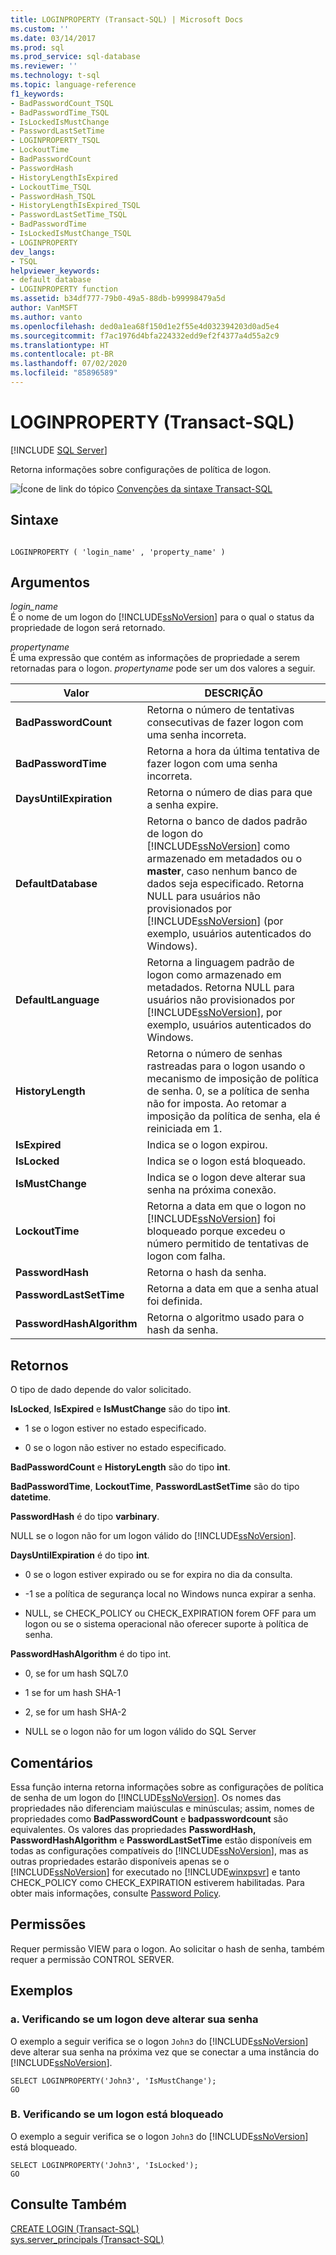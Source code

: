 ```yaml
---
title: LOGINPROPERTY (Transact-SQL) | Microsoft Docs
ms.custom: ''
ms.date: 03/14/2017
ms.prod: sql
ms.prod_service: sql-database
ms.reviewer: ''
ms.technology: t-sql
ms.topic: language-reference
f1_keywords:
- BadPasswordCount_TSQL
- BadPasswordTime_TSQL
- IsLockedIsMustChange
- PasswordLastSetTime
- LOGINPROPERTY_TSQL
- LockoutTime
- BadPasswordCount
- PasswordHash
- HistoryLengthIsExpired
- LockoutTime_TSQL
- PasswordHash_TSQL
- HistoryLengthIsExpired_TSQL
- PasswordLastSetTime_TSQL
- BadPasswordTime
- IsLockedIsMustChange_TSQL
- LOGINPROPERTY
dev_langs:
- TSQL
helpviewer_keywords:
- default database
- LOGINPROPERTY function
ms.assetid: b34df777-79b0-49a5-88db-b99998479a5d
author: VanMSFT
ms.author: vanto
ms.openlocfilehash: ded0a1ea68f150d1e2f55e4d032394203d0ad5e4
ms.sourcegitcommit: f7ac1976d4bfa224332edd9ef2f4377a4d55a2c9
ms.translationtype: HT
ms.contentlocale: pt-BR
ms.lasthandoff: 07/02/2020
ms.locfileid: "85896589"
---
```

# <a name="loginproperty-transact-sql"></a>LOGINPROPERTY (Transact-SQL)
[!INCLUDE [SQL Server](../../includes/applies-to-version/sqlserver.md)]

  Retorna informações sobre configurações de política de logon.  
  
 ![Ícone de link do tópico](../../database-engine/configure-windows/media/topic-link.gif "Ícone de link do tópico") [Convenções da sintaxe Transact-SQL](../../t-sql/language-elements/transact-sql-syntax-conventions-transact-sql.md)  
  
## <a name="syntax"></a>Sintaxe  
  
```  
  
LOGINPROPERTY ( 'login_name' , 'property_name' )  
```  
  
## <a name="arguments"></a>Argumentos  
 *login_name*  
 É o nome de um logon do [!INCLUDE[ssNoVersion](../../includes/ssnoversion-md.md)] para o qual o status da propriedade de logon será retornado.  
  
 *propertyname*  
 É uma expressão que contém as informações de propriedade a serem retornadas para o logon. *propertyname* pode ser um dos valores a seguir.  
  
|Valor|DESCRIÇÃO|  
|-----------|-----------------|  
|**BadPasswordCount**|Retorna o número de tentativas consecutivas de fazer logon com uma senha incorreta.|  
|**BadPasswordTime**|Retorna a hora da última tentativa de fazer logon com uma senha incorreta.|  
|**DaysUntilExpiration**|Retorna o número de dias para que a senha expire.|  
|**DefaultDatabase**|Retorna o banco de dados padrão de logon do [!INCLUDE[ssNoVersion](../../includes/ssnoversion-md.md)] como armazenado em metadados ou o **master**, caso nenhum banco de dados seja especificado. Retorna NULL para usuários não provisionados por [!INCLUDE[ssNoVersion](../../includes/ssnoversion-md.md)] (por exemplo, usuários autenticados do Windows).|  
|**DefaultLanguage**|Retorna a linguagem padrão de logon como armazenado em metadados. Retorna NULL para usuários não provisionados por [!INCLUDE[ssNoVersion](../../includes/ssnoversion-md.md)], por exemplo, usuários autenticados do Windows.|  
|**HistoryLength**|Retorna o número de senhas rastreadas para o logon usando o mecanismo de imposição de política de senha. 0, se a política de senha não for imposta. Ao retomar a imposição da política de senha, ela é reiniciada em 1.|  
|**IsExpired**|Indica se o logon expirou.|  
|**IsLocked**|Indica se o logon está bloqueado.|  
|**IsMustChange**|Indica se o logon deve alterar sua senha na próxima conexão.|  
|**LockoutTime**|Retorna a data em que o logon no [!INCLUDE[ssNoVersion](../../includes/ssnoversion-md.md)] foi bloqueado porque excedeu o número permitido de tentativas de logon com falha.|  
|**PasswordHash**|Retorna o hash da senha.|  
|**PasswordLastSetTime**|Retorna a data em que a senha atual foi definida.|  
|**PasswordHashAlgorithm**|Retorna o algoritmo usado para o hash da senha.|  
  
## <a name="returns"></a>Retornos  
 O tipo de dado depende do valor solicitado.  
  
 **IsLocked**, **IsExpired** e **IsMustChange** são do tipo **int**.  
  
-   1 se o logon estiver no estado especificado.  
  
-   0 se o logon não estiver no estado especificado.  
  
 **BadPasswordCount** e **HistoryLength** são do tipo **int**.  
  
 **BadPasswordTime**, **LockoutTime**, **PasswordLastSetTime** são do tipo **datetime**.  
  
 **PasswordHash** é do tipo **varbinary**.  
  
 NULL se o logon não for um logon válido do [!INCLUDE[ssNoVersion](../../includes/ssnoversion-md.md)].  
  
 **DaysUntilExpiration** é do tipo **int**.  
  
-   0 se o logon estiver expirado ou se for expira no dia da consulta.  
  
-   -1 se a política de segurança local no Windows nunca expirar a senha.  
  
-   NULL, se CHECK_POLICY ou CHECK_EXPIRATION forem OFF para um logon ou se o sistema operacional não oferecer suporte à política de senha.  
  
 **PasswordHashAlgorithm** é do tipo int.  
  
-   0, se for um hash SQL7.0  
  
-   1 se for um hash SHA-1  
  
-   2, se for um hash SHA-2  
  
-   NULL se o logon não for um logon válido do SQL Server  
  
## <a name="remarks"></a>Comentários  
 Essa função interna retorna informações sobre as configurações de política de senha de um logon do [!INCLUDE[ssNoVersion](../../includes/ssnoversion-md.md)]. Os nomes das propriedades não diferenciam maiúsculas e minúsculas; assim, nomes de propriedades como **BadPasswordCount** e **badpasswordcount** são equivalentes. Os valores das propriedades **PasswordHash, PasswordHashAlgorithm** e **PasswordLastSetTime** estão disponíveis em todas as configurações compatíveis do [!INCLUDE[ssNoVersion](../../includes/ssnoversion-md.md)], mas as outras propriedades estarão disponíveis apenas se o [!INCLUDE[ssNoVersion](../../includes/ssnoversion-md.md)] for executado no [!INCLUDE[winxpsvr](../../includes/winxpsvr-md.md)] e tanto CHECK_POLICY como CHECK_EXPIRATION estiverem habilitadas. Para obter mais informações, consulte [Password Policy](../../relational-databases/security/password-policy.md).  
  
## <a name="permissions"></a>Permissões  
 Requer permissão VIEW para o logon. Ao solicitar o hash de senha, também requer a permissão CONTROL SERVER.  
  
## <a name="examples"></a>Exemplos  
  
### <a name="a-checking-whether-a-login-must-change-its-password"></a>a. Verificando se um logon deve alterar sua senha  
 O exemplo a seguir verifica se o logon `John3` do [!INCLUDE[ssNoVersion](../../includes/ssnoversion-md.md)] deve alterar sua senha na próxima vez que se conectar a uma instância do [!INCLUDE[ssNoVersion](../../includes/ssnoversion-md.md)].  
  
```  
SELECT LOGINPROPERTY('John3', 'IsMustChange');  
GO  
```  
  
### <a name="b-checking-whether-a-login-is-locked-out"></a>B. Verificando se um logon está bloqueado  
 O exemplo a seguir verifica se o logon `John3` do [!INCLUDE[ssNoVersion](../../includes/ssnoversion-md.md)] está bloqueado.  
  
```  
SELECT LOGINPROPERTY('John3', 'IsLocked');  
GO  
```  
  
## <a name="see-also"></a>Consulte Também  
 [CREATE LOGIN &#40;Transact-SQL&#41;](../../t-sql/statements/create-login-transact-sql.md)   
 [sys.server_principals &#40;Transact-SQL&#41;](../../relational-databases/system-catalog-views/sys-server-principals-transact-sql.md)  
  
  
